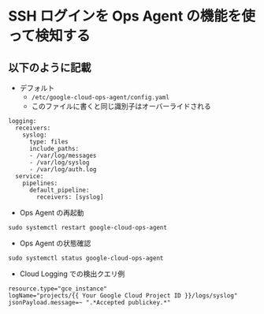 # SSH ログインを Ops Agent の機能を使って検知する

## 以下のように記載

+ デフォルト
  + `/etc/google-cloud-ops-agent/config.yaml`
  + このファイルに書くと同じ識別子はオーバーライドされる

```
logging:
  receivers:
    syslog:
      type: files
      include_paths:
      - /var/log/messages
      - /var/log/syslog
      - /var/log/auth.log
  service:
    pipelines:
      default_pipeline:
        receivers: [syslog]
```


+ Ops Agent の再起動

```
sudo systemctl restart google-cloud-ops-agent
```

+ Ops Agent の状態確認

```
sudo systemctl status google-cloud-ops-agent
```

+ Cloud Logging での検出クエリ例

```
resource.type="gce_instance"
logName="projects/{{ Your Google Cloud Project ID }}/logs/syslog"
jsonPayload.message=~ ".*Accepted publickey.*"
```
